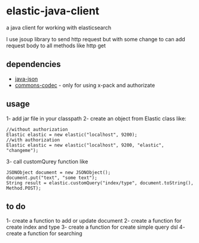 # elastic-java-client
a java client for working with elasticsearch

I use jsoup library to send http request but with some change to can add request body to all methods like http get
## dependencies
* [java-json](https://github.com/stleary/JSON-java)
* [commons-codec](https://commons.apache.org/proper/commons-codec/download_codec.cgi) - only for using x-pack and authorizate

## usage
1- add jar file in your classpath
2- create an object from Elastic class like:
```
//without authorization
Elastic elastic = new elastic("localhost", 9200);
//with authorization
Elastic elastic = new elastic("localhost", 9200, "elastic", "changeme");
```
3- call customQurey function like
```
JSONObject document = new JSONObject();
document.put("text", "some text");
String result = elastic.customQuery("index/type", document.toString(), Method.POST);
```
## to do
1- create a function to add or update document
2- create a function for create index and type
3- create a function for create simple query dsl
4- create a function for searching
